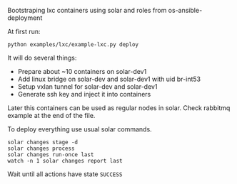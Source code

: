 Bootstraping lxc containers using solar and roles from os-ansible-deployment

At first run:

`python examples/lxc/example-lxc.py deploy`

It will do several things:

* Prepare about ~10 containers on solar-dev1
* Add linux bridge on solar-dev and solar-dev1 with uid br-int53
* Setup vxlan tunnel for solar-dev and solar-dev1
* Generate ssh key and inject it into containers

Later this containers can be used as regular nodes in solar.
Check rabbitmq example at the end of the file.

To deploy everything use usual solar commands.
```
solar changes stage -d
solar changes process
solar changes run-once last
watch -n 1 solar changes report last
```

Wait until all actions have state `SUCCESS`
